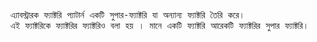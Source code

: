 <pre>এ্যাবস্ট্রারক ফ্যাক্টরি প্যাটার্ন একটি সুপার-ফ্যাক্টরি যা অন্যান্য ফ্যাক্টরি তৈরি করে।
এই ফ্যাক্টরিকে ফ্যাক্টরির ফ্যাক্টরিও বলা হয় । মানে একটি ফ্যাক্টরি আরেকটি ফ্যাক্টরির সুপার ফ্যাক্টরি।
</pre>